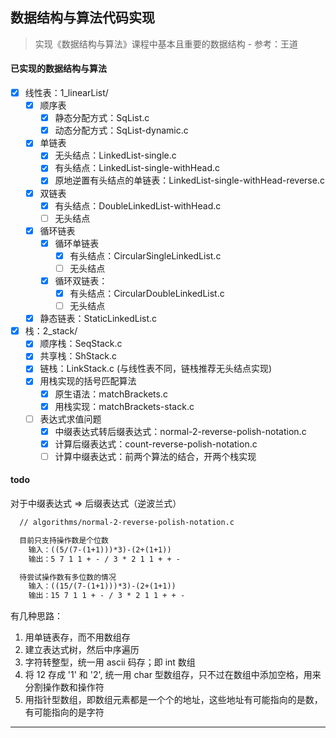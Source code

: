 ## 数据结构与算法代码实现

> 实现《数据结构与算法》课程中基本且重要的数据结构 - 参考：王道

#### 已实现的数据结构与算法

- [x] 线性表：1_linearList/
  - [x] 顺序表
    - [x] 静态分配方式：SqList.c
    - [x] 动态分配方式：SqList-dynamic.c
  - [x] 单链表
    - [x] 无头结点：LinkedList-single.c
    - [x] 有头结点：LinkedList-single-withHead.c
    - [x] 原地逆置有头结点的单链表：LinkedList-single-withHead-reverse.c
  - [x] 双链表
    - [x] 有头结点：DoubleLinkedList-withHead.c
    - [ ] 无头结点
  - [x] 循环链表
    - [x] 循环单链表
      - [x] 有头结点：CircularSingleLinkedList.c
      - [ ] 无头结点
    - [x] 循环双链表：
      - [x] 有头结点：CircularDoubleLinkedList.c
      - [ ] 无头结点
  - [x] 静态链表：StaticLinkedList.c

- [x] 栈：2_stack/
  - [x] 顺序栈：SeqStack.c
  - [x] 共享栈：ShStack.c
  - [x] 链栈：LinkStack.c (与线性表不同，链栈推荐无头结点实现)
  - [x] 用栈实现的括号匹配算法
    - [x] 原生语法：matchBrackets.c
    - [x] 用栈实现：matchBrackets-stack.c
  - [ ] 表达式求值问题
    - [x] 中缀表达式转后缀表达式：normal-2-reverse-polish-notation.c
    - [x] 计算后缀表达式：count-reverse-polish-notation.c
    - [ ] 计算中缀表达式：前两个算法的结合，开两个栈实现
#### todo

对于中缀表达式 => 后缀表达式（逆波兰式）

```txt
  // algorithms/normal-2-reverse-polish-notation.c

  目前只支持操作数是个位数
    输入：((5/(7-(1+1)))*3)-(2+(1+1))
    输出：5 7 1 1 + - / 3 * 2 1 1 + + -

  待尝试操作数有多位数的情况
    输入：((15/(7-(1+1)))*3)-(2+(1+1))
    输出：15 7 1 1 + - / 3 * 2 1 1 + + -
```

有几种思路：

  1. 用单链表存，而不用数组存
  2. 建立表达式树，然后中序遍历
  3. 字符转整型，统一用 ascii 码存；即 int 数组
  4. 将 12 存成 '1' 和 '2', 统一用 char 型数组存，只不过在数组中添加空格，用来分割操作数和操作符
  5. 用指针型数组，即数组元素都是一个个的地址，这些地址有可能指向的是数，有可能指向的是字符

---
